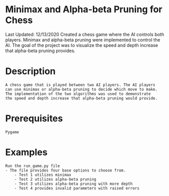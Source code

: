 
# Minimax and Alpha-beta Pruning for Chess
Last Updated: 12/13/2020
Created a chess game where the AI controls both players. Minimax and alpha-beta pruning were implemented to control the AI. The goal of the project was to visualize the speed and depth increase that alpha-beta pruning provides.

# Description
    A chess game that is played between two AI players. The AI players
    can use minimax or alpha-beta pruning to decide which move to make.
    The implementation of the two algorithms was used to demonstrate
    the speed and depth increase that alpha-beta pruning would provide.

# Prerequisites
    Pygame

# Examples
    Run the run_game.py file
    - The file provides four base options to choose from.
        - Test 1 utilizes minimax
        - Test 2 utilizes alpha-beta pruning
        - Test 3 utilizes alpha-beta pruning with more depth
        - Test 4 provides invalid parameters with raised errors
